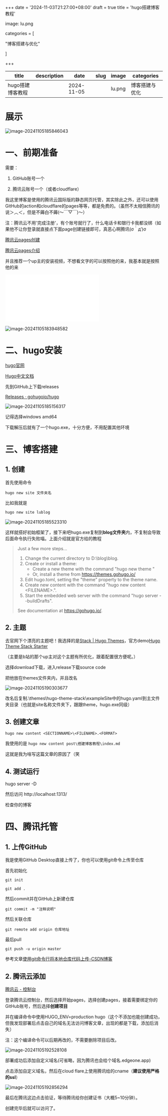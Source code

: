 +++
date = '2024-11-03T21:27:00+08:00'
draft = true
title = 'hugo搭建博客教程'

image: lu.png

categories = [

"博客搭建与优化"

]

+++

| title            | description | date       | slug | image  | categories     |
| ---------------- | ----------- | ---------- | ---- | ------ | -------------- |
| hugo搭建博客教程 |             | 2024-11-05 |      | lu.png | 博客搭建与优化 |

# 展示

![image-20241105185846043](D:\blog\lublog\content\post\搭建博客教程\image-20241105185846043.png)

# 一、前期准备

需要：

1. GitHub账号一个

2. 腾讯云账号一个（或者cloudflare）

​    我这里博客是使用的腾讯云国际版的静态网页托管，其实除此之外，还可以使用GitHub的action和cloudflare的pages等等，都是免费的。（虽然不太相信腾讯的说＞︿＜，但是不薅白不薅(～￣▽￣)～）

   注：腾讯云不用'完成注册'，有个账号就行了，什么电话卡和银行卡我都没绑（如果他不让你登录就直接点下面page创建链接即可，真恶心啊腾讯(σ｀д′)σ

[腾讯云pages创建](https://console.tencentcloud.com/edgeone/pages?action=create)

[腾讯云pages介绍](https://edgeone.ai/blog/details/edgeone-pages)

并且推荐一个up主的安装视频，不想看文字的可以按照他的来，我基本就是按照他的来

<iframe src="//player.bilibili.com/player.html?isOutside=true&aid=112901989862899&bvid=BV1bovfeaEtQ&cid=500001637623206&p=1" scrolling="no" border="0" frameborder="no" framespacing="0" allowfullscreen="true"></iframe>

![image-20241105183948582](D:\blog\lublog\content\post\搭建博客教程\image-20241105183948582.png)

# 二、hugo安装

[hugo官网](https://gohugo.io/)

[Hugo中文文档](https://www.gohugo.org/)

先到GitHub上下载releases

[Releases · gohugoio/hugo](https://github.com/gohugoio/hugo/releases)

![image-20241105185156317](D:\blog\lublog\content\post\搭建博客教程\image-20241105185156317.png)

记得选择windows amd64 

下载解压后就有了一个hugo.exe，十分方便，不用配置其他环境

# 三、博客搭建

## 1. 创建

首先使用命令

```
hugo new site 文件夹名
```

比如我就是

```cmd
hugo new site lublog
```

![image-20241105185523310](D:\blog\lublog\content\post\搭建博客教程\image-20241105185523310.png)

这样就搭好初始框架了，接下来吧hugo.exe复制到**blog文件夹**内，不复制会导致后面命令执行失败喵。上面介绍就是官方给的教程

> Just a few more steps...
>
> 1. Change the current directory to D:\blog\blog.
> 2. Create or install a theme:
>    - Create a new theme with the command "hugo new theme <THEMENAME>"
>    - Or, install a theme from https://themes.gohugo.io/
> 3. Edit hugo.toml, setting the "theme" property to the theme name.
> 4. Create new content with the command "hugo new content <SECTIONNAME>\<FILENAME>.<FORMAT>".
> 5. Start the embedded web server with the command "hugo server --buildDrafts".
>
> See documentation at https://gohugo.io/.

## 2. 主题

去官网下个漂亮的主题吧！我选择的是[Stack | Hugo Themes](https://themes.gohugo.io/themes/hugo-theme-stack/)，官方demo[Hugo Theme Stack Starter](https://demo.stack.jimmycai.com/)

（主要是b站的那个up主对这个主题有所优化，跟着配置很方便呢。）

选择download下载，进入release下载source code 

[release]: https://github.com/CaiJimmy/hugo-theme-stack/archive/refs/tags/v3.29.0.zip

把他放在themes文件夹内，并且改名

![image-20241105190303677](D:\blog\lublog\content\post\搭建博客教程\image-20241105190303677.png)

改名后复制.\themes\hugo-theme-stack\exampleSite中的hugo.yaml到主文件夹目录（也就是site名称文件夹下，跟跟theme，hugo.exe同级）

## 3. 创建文章

```
hugo new content <SECTIONNAME>\<FILENAME>.<FORMAT>
```

我使用的是 `hugo new content post\搭建博客教程\index.md`

这就是我为啥写这篇文章的原因了（笑

## 4. 测试运行

hugo server -D

然后访问 http://localhost:1313/

检查你的博客

# 四、腾讯托管

## 1. 上传GitHub

我是使用GitHub Desktop直接上传了，你也可以使用git命令上传至仓库

首先初始化

```
git init
```

```
git add .
```

然后commit并在GitHub上新建仓库

```
git commit -m "注释说明"
```

然后关联仓库

```
git remote add origin 仓库地址
```

最后pull

```
git push -u origin master
```

参考文章[使用git命令行将本地仓库代码上传-CSDN博客](https://blog.csdn.net/weixin_43896643/article/details/113803354)

## 2. 腾讯云添加

[腾讯云 - 控制台](https://console.tencentcloud.com/edgeone/pages)

登录腾讯云控制台，然后选择开始pages，选择创建pages，接着需要绑定你的GitHub账号，然后选择**创建项目**

并在编译命令中使用HUGO_ENV=production hugo（这个不添加也能创建成功，但我发现部署后点击自己的域名无法访问博客文章，出现的都是下载，添加后消失）

注：这个编译命令可以后期再改的，不需要删除项目后改。

![image-20241105192528108](D:\blog\lublog\content\post\搭建博客教程\image-20241105192528108.png)

部署成功后添加自定义域名(可省略，因为腾讯也会给个域名.edgeone.app)

点击添加自定义域名，然后在cloud flare上使用腾讯给的cname（**建议使用严格的ssl**）

![image-20241105192856294](D:\blog\lublog\content\post\搭建博客教程\image-20241105192856294.png)

最后在腾讯这边点击验证，等待腾讯给你创建证书（大概5~10分钟）。

创建完毕后就可以访问了。

